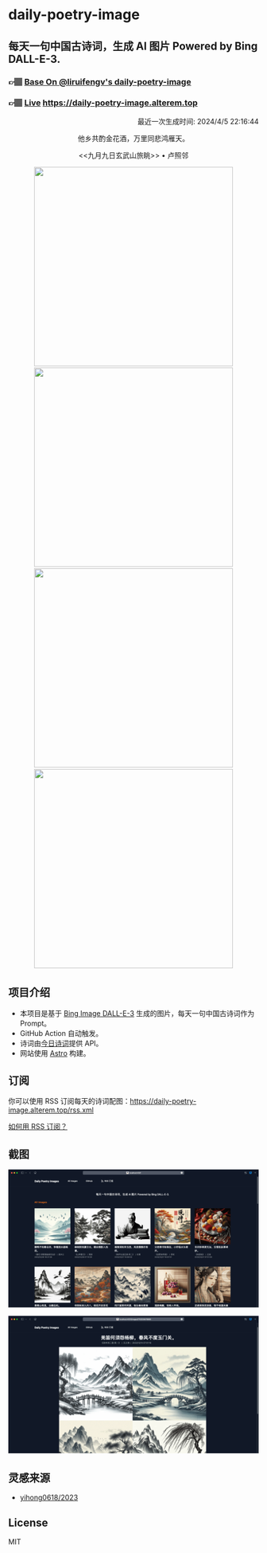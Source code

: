 
# daily-poetry-image

## 每天一句中国古诗词，生成 AI 图片 Powered by Bing DALL-E-3.

### 👉🏽 [Base On @liruifengv's daily-poetry-image](https://github.com/liruifengv/daily-poetry-image)

### 👉🏽 [Live](https://daily-poetry-image.alterem.top/) https://daily-poetry-image.alterem.top

<p align="right">
  最近一次生成时间: 2024/4/5 22:16:44
</p>
<p align="center">
他乡共酌金花酒，万里同悲鸿雁天。
</p>
<p align="center">
<<九月九日玄武山旅眺>> • 卢照邻
</p>
<p align="center">
<img src="https://tse3.mm.bing.net/th/id/OIG3.Z8dKCtZGL2PNXU.NOiYC" height="400" width="400" />
<img src="https://tse1.mm.bing.net/th/id/OIG3.KheNYvRGr1M2WtiEXPo." height="400" width="400" />
<img src="https://tse3.mm.bing.net/th/id/OIG3.5MittfQnMhTP7DZ7shlL" height="400" width="400" />
<img src="https://tse2.mm.bing.net/th/id/OIG3.vK9E4_oz_umHKGnzPkgc" height="400" width="400" />
</p>

## 项目介绍

-   本项目是基于 [Bing Image DALL-E-3](https://www.bing.com/images/create) 生成的图片，每天一句中国古诗词作为 Prompt。
-   GitHub Action 自动触发。
-   诗词由[今日诗词](https://www.jinrishici.com/)提供 API。
-   网站使用 [Astro](https://astro.build) 构建。

## 订阅

你可以使用 RSS 订阅每天的诗词配图：https://daily-poetry-image.alterem.top/rss.xml

[如何用 RSS 订阅？](https://zhuanlan.zhihu.com/p/55026716)

## 截图

![图片列表](./screenshots/Snipaste_2023-12-28_21-00-26.png)

![图片详情](./screenshots/Snipaste_2023-12-28_21-00-53.png)

## 灵感来源

-   [yihong0618/2023](https://github.com/yihong0618/2023)

## License

MIT
